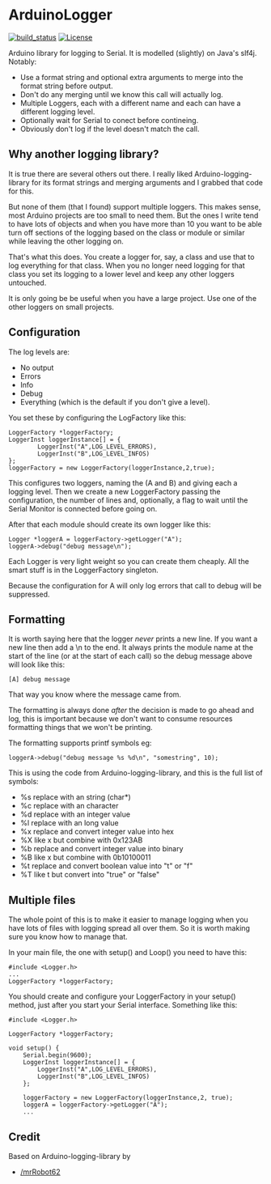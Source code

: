 # ArduinoLogger

[![build_status](https://travis-ci.org/RogerParkinson/ArduinoLogger.svg?branch=master)](https://travis-ci.org/RogerParkinson/ArduinoLogger)
[![License](https://img.shields.io/badge/license-MIT%20License-blue.svg)](http://doge.mit-license.org)

Arduino library for logging to Serial. It is modelled (slightly) on Java's slf4j. Notably:

 * Use a format string and optional extra arguments to merge into the format string before output.
 * Don't do any merging until we know this call will actually log.
 * Multiple Loggers, each with a different name and each can have a different logging level.
 * Optionally wait for Serial to conect before contineing.
 * Obviously don't log if the level doesn't match the call.
 
## Why another logging library?

It is true there are several others out there. I really liked Arduino-logging-library for its format strings and merging arguments and I grabbed that code for this.

But none of them (that I found) support multiple loggers. This makes sense, most Arduino projects are too small to need them. But the ones I write tend to have lots of objects and when you have more than 10 you want to be able turn off sections of the logging based on the class or module or similar while leaving the other logging on.

That's what this does. You create a logger for, say, a class and use that to log everything for that class. When you no longer need logging for that class you set its logging to a lower level and keep any other loggers untouched.

It is only going be be useful when you have a large project. Use one of the other loggers on small projects.

## Configuration 
 
The log levels are:

 * No output
 * Errors
 * Info
 * Debug
 * Everything (which is the default if you don't give a level).

You set these by configuring the LogFactory like this:

```
LoggerFactory *loggerFactory;
LoggerInst loggerInstance[] = {
		LoggerInst("A",LOG_LEVEL_ERRORS),
		LoggerInst("B",LOG_LEVEL_INFOS)
};
loggerFactory = new LoggerFactory(loggerInstance,2,true);
```

This configures two loggers, naming the (A and B) and giving each a logging level. Then we create a new LoggerFactory passing the configuration, the number of lines and, optionally, a flag to wait until the Serial Monitor is connected before going on.

After that each module should create its own logger like this:

```
Logger *loggerA = loggerFactory->getLogger("A");
loggerA->debug("debug message\n");
```

Each Logger is very light weight so you can create them cheaply. All the smart stuff is in the LoggerFactory singleton.

Because the configuration for A will only log errors that call to debug will be suppressed.

## Formatting

It is worth saying here that the logger *never* prints a new line. If you want a new line then add a \\n to the end. It always prints the module name at the start of the line (or at the start of each call) so the debug message above will look like this:

```
[A] debug message
```

That way you know where the message came from.

The formatting is always done *after* the decision is made to go ahead and log, this is important because we don't want to consume resources formatting things that we won't be printing.

The formatting supports printf symbols eg:

```
loggerA->debug("debug message %s %d\n", "somestring", 10);
```

This is using the code from Arduino-logging-library, and this is the full list of symbols:

 * %s replace with an string (char*)
 * %c replace with an character
 * %d replace with an integer value
 * %l replace with an long value
 * %x replace and convert integer value into hex
 * %X like x but combine with 0x123AB
 * %b replace and convert integer value into binary
 * %B like x but combine with 0b10100011
 * %t replace and convert boolean value into "t" or "f"
 * %T like t but convert into "true" or "false"

## Multiple files

The whole point of this is to make it easier to manage logging when you have lots of files with logging spread all over them. So it is worth making sure you know how to manage that.

In your main file, the one with setup() and Loop() you need to have this:
```
#include <Logger.h>
...
LoggerFactory *loggerFactory;
```

You should create and configure your LoggerFactory in your setup() method, just after you start your Serial interface. Something like this:

```
#include <Logger.h>

LoggerFactory *loggerFactory;

void setup() {
	Serial.begin(9600);
	LoggerInst loggerInstance[] = {
		LoggerInst("A",LOG_LEVEL_ERRORS),
		LoggerInst("B",LOG_LEVEL_INFOS)
	};

	loggerFactory = new LoggerFactory(loggerInstance,2, true);
	loggerA = loggerFactory->getLogger("A");
	...
```

## Credit

Based on Arduino-logging-library by 
* [/mrRobot62](https://github.com/mrRobot62)  


